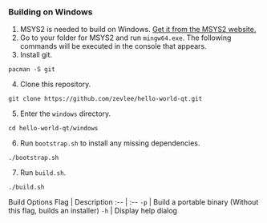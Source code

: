 ### Building on Windows
1. MSYS2 is needed to build on Windows. [Get it from the MSYS2 website.](https://www.msys2.org/)
2. Go to your folder for MSYS2 and run `mingw64.exe`. The following commands will be executed in the console that appears.
3. Install git.
```
pacman -S git
```
4. Clone this repository.
```
git clone https://github.com/zevlee/hello-world-qt.git
```
5. Enter the `windows` directory.
```
cd hello-world-qt/windows
```
6. Run `bootstrap.sh` to install any missing dependencies.
```
./bootstrap.sh
```
7. Run `build.sh`.
```
./build.sh
```
Build Options
Flag | Description
:-- | :--
`-p` | Build a portable binary (Without this flag, builds an installer)
`-h` | Display help dialog
